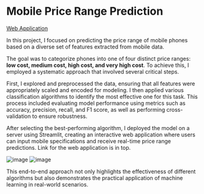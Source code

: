 <h1>Mobile Price Range Prediction</h1>

[Web Application](https://mobile-price-range-prediction-tquanbngnsmgqz6gejkcnd.streamlit.app/)

In this project, I focused on predicting the price range of mobile phones based on a diverse set of features extracted from mobile data.

The goal was to categorize phones into one of four distinct price ranges: **low cost, medium cost, high cost, and very high cost**.
To achieve this, I employed a systematic approach that involved several critical steps.

First, I explored and preprocessed the data, ensuring that all features were appropriately scaled and encoded for modeling. 
I then applied various classification algorithms to identify the most effective one for this task. 
This process included evaluating model performance using metrics such as accuracy, precision, recall, and F1 score, as well as performing cross-validation to ensure robustness.

After selecting the best-performing algorithm, I deployed the model on a server using Streamlit, creating an interactive web application where users can input mobile specifications and receive real-time price range predictions. Link for the web application is in top.

![image](https://github.com/user-attachments/assets/f647fea1-bc2f-403d-800f-f6c75a316f23)
![image](https://github.com/user-attachments/assets/1ec7a385-0ec2-4357-8212-d8e2d596e700)


This end-to-end approach not only highlights the effectiveness of different algorithms but also demonstrates the practical application of machine learning in real-world scenarios.
